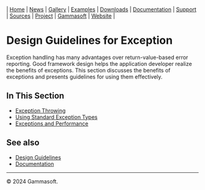 | [Home](home.md) | [News](news.md) | [Gallery](gallery.md) | [Examples](examples.md) | [Downloads](downloads.md) | [Documentation](documentation.md) | [Support](support.md) | [Sources](https://github.com/gammasoft71/xtd) | [Project](https://sourceforge.net/projects/xtdpro/) | [Gammasoft](gammasoft.md) | [Website](https://gammasoft71.github.io/xtd) |

# Design Guidelines for Exception

Exception handling has many advantages over return-value-based error reporting. Good framework design helps the application developer realize the benefits of exceptions. This section discusses the benefits of exceptions and presents guidelines for using them effectively.

## In This Section

* [Exception Throwing](exception_throwing.md)
* [Using Standard Exception Types](using_standard_exception_types.md)
* [Exceptions and Performance](exceptions_and_performance.md)

## See also

* [Design Guidelines](design_guidelines.md)
* [Documentation](documentation.md)

______________________________________________________________________________________________

© 2024 Gammasoft.

